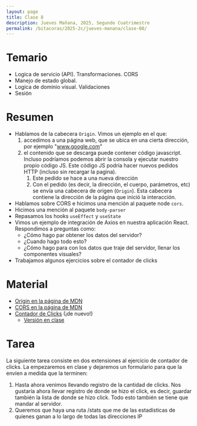 ```yaml
---
layout: page
title: Clase 8
description: Jueves Mañana, 2025, Segundo Cuatrimestre
permalink: /bitacoras/2025-2c/jueves-manana/clase-08/
---
```


# Temario

* Logica de servicio (API). Transformaciones. CORS
* Manejo de estado global.
* Logica de dominio visual. Validaciones
* Sesión

# Resumen

* Hablamos de la cabecera `Origin`. Vimos un ejemplo en el que:
  1. accedimos a una página web, que se ubica en una cierta dirección, por ejemplo "www.google.com"
  2. el contenido que se descarga puede contener código javascript. Incluso podríamos podemos abrir la consola y ejecutar nuestro propio código JS. Este código JS podría hacer nuevos pedidos HTTP (incluso sin recargar la pagina).
      1. Este pedido se hace a una nueva dirección
      2. Con el pedido (es decir, la dirección, el cuerpo, parámetros, etc) se envía una cabecera de origen (`Origin`). Esta cabecera contiene la dirección de la página que inició la interacción.
* Hablamos sobre CORS e hicimos una mención al paquete node `cors`.
* Hicimos una mención al paquete `body-parser`
* Repasamos los hooks `useEffect` y `useState`
* Vimos un ejemplo de integración de Axios en nuestra aplicación React. Respondimos a preguntas como:
  * ¿Cómo hago par obtener los datos del servidor?
  * ¿Cuando hago todo esto?
  * ¿Cómo hago para con los datos que traje del servidor, llenar los componentes visuales?
* Trabajamos algunos ejercicios sobre el contador de clicks

# Material

* [Origin en la página de MDN](https://developer.mozilla.org/es/docs/Web/HTTP/Reference/Headers/Origin)
* [CORS en la página de MDN](https://developer.mozilla.org/es/docs/Web/HTTP/Guides/CORS)
* [Contador de Clicks](https://github.com/ddso-utn/contador-clicks) (¡de nuevo!)
    * [Versión en clase](https://github.com/ddso-utn/contador-clicks/tree/en-clase-2)

# Tarea

La siguiente tarea consiste en dos extensiones al ejercicio de contador de clicks. La empezaremos en clase y dejaremos un formulario para que la envíen a medida que la terminen:

1. Hasta ahora venimos llevando registro de la cantidad de clicks. Nos gustaría ahora llevar registro de donde se hizo el click, es decir, guardar también la lista de donde se hizo click. Todo esto también se tiene que mandar al servidor.
2. Queremos que haya una ruta /stats que me de las estadísticas de quienes ganan a lo largo de todas las direcciones IP
